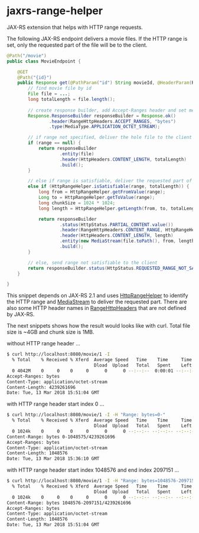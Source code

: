 # jaxrs-range-helper
JAX-RS extension that helps with HTTP range requests.

The following JAX-RS endpoint delivers a movie files. If the HTTP range is set, only the requested part of the file 
will be to the client.
```java
@Path("/movie")
public class MovieEndpoint {

    @GET
    @Path("{id}")
    public Response get(@PathParam("id") String movieId, @HeaderParam(RangeHttpHeaders.RANGE) String range) {
        // find movie file by id
        File file = ...;
        long totalLength = file.length();
        
        // create response builder, add Accept-Ranges header and set media type
        Response.ResponseBuilder responseBuilder = Response.ok()
                .header(RangeHttpHeaders.ACCEPT_RANGES, "bytes")
                .type(MediaType.APPLICATION_OCTET_STREAM);

        // if range not specified, deliver the hole file to the client
        if (range == null) {
            return responseBuilder
                    .entity(file)
                    .header(HttpHeaders.CONTENT_LENGTH, totalLength)
                    .build();
        }

        // else if range is satisfiable, deliver the requested part of the file to the client
        else if (HttpRangeHelper.isSatisfiable(range, totalLength)) {
            long from = HttpRangeHelper.getFromValue(range);
            Long to = HttpRangeHelper.getToValue(range);
            long chunkSize = 1024 * 1024;
            long length = HttpRangeHelper.getLength(from, to, totalLength, chunkSize);

            return responseBuilder
                    .status(HttpStatus.PARTIAL_CONTENT.value())
                    .header(RangeHttpHeaders.CONTENT_RANGE, HttpRangeHelper.getContentRange(from, length, totalLength))
                    .header(HttpHeaders.CONTENT_LENGTH, length)
                    .entity(new MediaStream(file.toPath(), from, length))
                    .build();
        }

        // else, send range not satisfiable to the client
        return responseBuilder.status(HttpStatus.REQUESTED_RANGE_NOT_SATISFIABLE.value()).build();
    }

}
```

This snippet depends on JAX-RS 2.1 and uses [HttpRangeHelper](src/main/java/com/github/j3t/jaxrs/HttpRangeHelper.java) 
to identify the HTTP range and [MediaStream](src/main/java/com/github/j3t/jaxrs/MediaStream.java) to deliver the 
requested part. There are also some HTTP header names in [RangeHttpHeaders](src/main/java/com/github/j3t/jaxrs/RangeHttpHeaders.java) 
that are not defined by JAX-RS.

The next snippets shows how the result would looks like with curl. Total file size is ~4GB and chunk size is 1MB.

without HTTP range header ...
```bash
$ curl http://localhost:8080/movie/1 -I
  % Total    % Received % Xferd  Average Speed   Time    Time     Time  Current
                                 Dload  Upload   Total   Spent    Left  Speed
  0 4042M    0     0    0     0      0      0 --:--:--  0:00:01 --:--:--     0HTTP/1.1 200
Accept-Ranges: bytes
Content-Type: application/octet-stream
Content-Length: 4239261696
Date: Tue, 13 Mar 2018 15:51:04 GMT
```

with HTTP range header start index 0 ...
```bash
$ curl http://localhost:8080/movie/1 -I -H "Range: bytes=0-"
  % Total    % Received % Xferd  Average Speed   Time    Time     Time  Current
                                 Dload  Upload   Total   Spent    Left  Speed
  0 1024k    0     0    0     0      0      0 --:--:-- --:--:-- --:--:--     0HTTP/1.1 206
Content-Range: bytes 0-1048575/4239261696
Accept-Ranges: bytes
Content-Type: application/octet-stream
Content-Length: 1048576
Date: Tue, 13 Mar 2018 15:36:10 GMT
```

with HTTP range header start index 1048576 and end index 2097151 ...
```bash
$ curl http://localhost:8080/movie/1 -I -H "Range: bytes=1048576-2097151"
  % Total    % Received % Xferd  Average Speed   Time    Time     Time  Current
                                 Dload  Upload   Total   Spent    Left  Speed
  0 1024k    0     0    0     0      0      0 --:--:-- --:--:-- --:--:--     0HTTP/1.1 206
Content-Range: bytes 1048576-2097151/4239261696
Accept-Ranges: bytes
Content-Type: application/octet-stream
Content-Length: 1048576
Date: Tue, 13 Mar 2018 15:51:04 GMT
```

